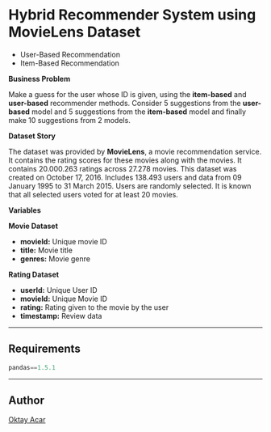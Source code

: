 # Hybrid Recommender System using MovieLens Dataset
- User-Based Recommendation
- Item-Based Recommendation

**Business Problem**

Make a guess for the user whose ID is given, using the **item-based** and **user-based** recommender methods.
Consider 5 suggestions from the **user-based** model and 5 suggestions from the **item-based** model and finally make 10 suggestions from 2 models.

**Dataset Story**

The dataset was provided by **MovieLens**, a movie recommendation service. It contains the rating scores for these movies along with the movies. It contains 20.000.263 ratings across 27.278 movies. This dataset was created on October 17, 2016. Includes 138.493 users and data from 09 January 1995 to 31 March 2015. Users are randomly selected. It is known that all selected users voted for at least 20 movies.

**Variables**

**Movie Dataset**
- **movieId:** Unique movie ID
- **title:** Movie title
- **genres:** Movie genre

**Rating Dataset**
- **userId:** Unique User ID
- **movieId:** Unique Movie ID
- **rating:** Rating given to the movie by the user
- **timestamp:** Review data

---

## Requirements
~~~python
pandas==1.5.1
~~~

---

## Author
[Oktay Acar](https://github.com/oktay-acar)